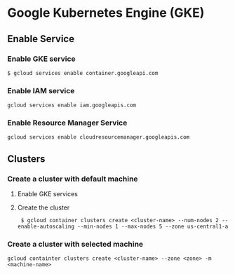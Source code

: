 # Google Kubernetes Engine (GKE)
## Enable Service  
### Enable GKE service

    $ gcloud services enable container.googleapi.com
### Enable IAM service

    gcloud services enable iam.googleapis.com
### Enable Resource Manager Service
    gcloud services enable cloudresourcemanager.googleapis.com
    
## Clusters
### Create a cluster with default machine
1. Enable GKE services
2. Create the cluster  

        $ gcloud container clusters create <cluster-name> --num-nodes 2 --enable-autoscaling --min-nodes 1 --max-nodes 5 --zone us-central1-a

### Create a cluster with selected machine

    gcloud containter clusters create <cluster-name> --zone <zone> -m <machine-name>